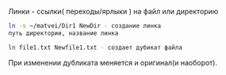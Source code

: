 Линки - ссылки( переходы/ярлыки ) на файл или директорию 
```bash
ln -s ~/matvei/Dir1 NewDir - создание линка 
путь директории, название линка

ln file1.txt Newfile1.txt - создает дубикат файла
```

При изменении дубликата меняется и оригинал(и наоборот).